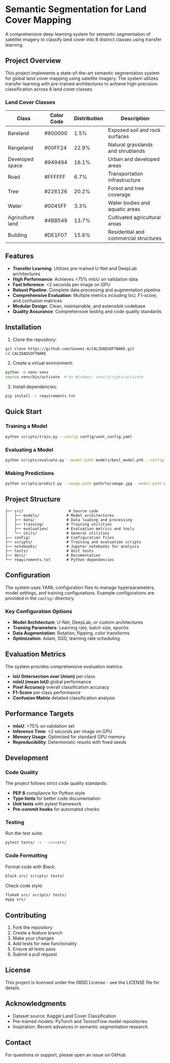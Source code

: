 # Semantic Segmentation for Land Cover Mapping

A comprehensive deep learning system for semantic segmentation of satellite imagery to classify land cover into 8 distinct classes using transfer learning.

## Project Overview

This project implements a state-of-the-art semantic segmentation system for global land cover mapping using satellite imagery. The system utilizes transfer learning with pre-trained architectures to achieve high-precision classification across 8 land cover classes.

### Land Cover Classes

| Class | Color Code | Distribution | Description |
|-------|------------|--------------|-------------|
| Bareland | #800000 | 1.5% | Exposed soil and rock surfaces |
| Rangeland | #00FF24 | 22.9% | Natural grasslands and shrublands |
| Developed space | #949494 | 16.1% | Urban and developed areas |
| Road | #FFFFFF | 6.7% | Transportation infrastructure |
| Tree | #226126 | 20.2% | Forest and tree coverage |
| Water | #0045FF | 3.3% | Water bodies and aquatic areas |
| Agriculture land | #4BB549 | 13.7% | Cultivated agricultural areas |
| Building | #DE1F07 | 15.6% | Residential and commercial structures |

## Features

- **Transfer Learning**: Utilizes pre-trained U-Net and DeepLab architectures
- **High Performance**: Achieves >75% mIoU on validation data
- **Fast Inference**: <2 seconds per image on GPU
- **Robust Pipeline**: Complete data processing and augmentation pipeline
- **Comprehensive Evaluation**: Multiple metrics including IoU, F1-score, and confusion matrices
- **Modular Design**: Clean, maintainable, and extensible codebase
- **Quality Assurance**: Comprehensive testing and code quality standards

## Installation

1. Clone the repository:
```bash
git clone https://github.com/Sanemi-A/CALIDADSOFTWARE.git
cd CALIDADSOFTWARE
```

2. Create a virtual environment:
```bash
python -m venv venv
source venv/bin/activate  # On Windows: venv\Scripts\activate
```

3. Install dependencies:
```bash
pip install -r requirements.txt
```

## Quick Start

### Training a Model

```bash
python scripts/train.py --config config/unet_config.yaml
```

### Evaluating a Model

```bash
python scripts/evaluate.py --model-path models/best_model.pth --config config/unet_config.yaml
```

### Making Predictions

```bash
python scripts/predict.py --image-path path/to/image.jpg --model-path models/best_model.pth
```

## Project Structure

```
├── src/                    # Source code
│   ├── models/            # Model architectures
│   ├── data/              # Data loading and processing
│   ├── training/          # Training utilities
│   ├── evaluation/        # Evaluation metrics and tools
│   └── utils/             # General utilities
├── config/                # Configuration files
├── scripts/               # Training and evaluation scripts
├── notebooks/             # Jupyter notebooks for analysis
├── tests/                 # Unit tests
├── docs/                  # Documentation
└── requirements.txt       # Python dependencies
```

## Configuration

The system uses YAML configuration files to manage hyperparameters, model settings, and training configurations. Example configurations are provided in the `config/` directory.

### Key Configuration Options

- **Model Architecture**: U-Net, DeepLab, or custom architectures
- **Training Parameters**: Learning rate, batch size, epochs
- **Data Augmentation**: Rotation, flipping, color transforms
- **Optimization**: Adam, SGD, learning rate scheduling

## Evaluation Metrics

The system provides comprehensive evaluation metrics:

- **IoU (Intersection over Union)** per class
- **mIoU (mean IoU)** global performance
- **Pixel Accuracy** overall classification accuracy
- **F1-Score** per class performance
- **Confusion Matrix** detailed classification analysis

## Performance Targets

- **mIoU**: >75% on validation set
- **Inference Time**: <2 seconds per image on GPU
- **Memory Usage**: Optimized for standard GPU memory
- **Reproducibility**: Deterministic results with fixed seeds

## Development

### Code Quality

The project follows strict code quality standards:

- **PEP 8** compliance for Python style
- **Type hints** for better code documentation
- **Unit tests** with pytest framework
- **Pre-commit hooks** for automated checks

### Testing

Run the test suite:

```bash
pytest tests/ -v --cov=src/
```

### Code Formatting

Format code with Black:

```bash
black src/ scripts/ tests/
```

Check code style:

```bash
flake8 src/ scripts/ tests/
mypy src/
```

## Contributing

1. Fork the repository
2. Create a feature branch
3. Make your changes
4. Add tests for new functionality
5. Ensure all tests pass
6. Submit a pull request

## License

This project is licensed under the 0BSD License - see the LICENSE file for details.

## Acknowledgments

- Dataset source: Kaggle Land Cover Classification
- Pre-trained models: PyTorch and TensorFlow model repositories
- Inspiration: Recent advances in semantic segmentation research

## Contact

For questions or support, please open an issue on GitHub.